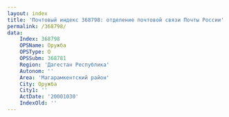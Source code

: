 ```yaml
---
layout: index
title: 'Почтовый индекс 368798: отделение почтовой связи Почты России'
permalink: /368798/
data:
    Index: 368798
    OPSName: Оружба
    OPSType: О
    OPSSubm: 368781
    Region: 'Дагестан Республика'
    Autonom: ''
    Area: 'Магарамкентский район'
    City: Оружба
    City1: ''
    ActDate: '20001030'
    IndexOld: ''
---
```

